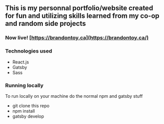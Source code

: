 ## This is my personnal portfolio/website created for fun and utilizing skills learned from my co-op and random side projects

### Now live! [https://brandontoy.ca](https://brandontoy.ca/)

### Technologies used

- React.js
- Gatsby
- Sass

### Running locally

To run locally on your machine do the normal npm and gatsby stuff

- git clone this repo
- npm install
- gatsby develop
